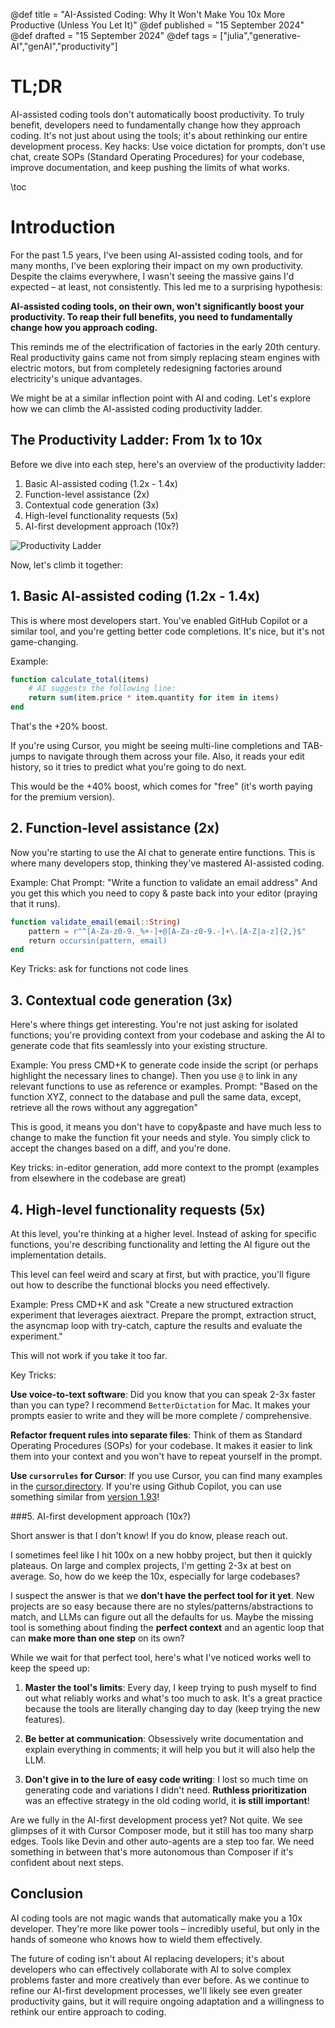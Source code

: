 @def title = "AI-Assisted Coding: Why It Won't Make You 10x More Productive (Unless You Let It)"
@def published = "15 September 2024"
@def drafted = "15 September 2024"
@def tags = ["julia","generative-AI","genAI","productivity"]

# TL;DR

AI-assisted coding tools don't automatically boost productivity. To truly benefit, developers need to fundamentally change how they approach coding. It's not just about using the tools; it's about rethinking our entire development process.
Key hacks: Use voice dictation for prompts, don't use chat, create SOPs (Standard Operating Procedures) for your codebase, improve documentation, and keep pushing the limits of what works.

\toc

# Introduction

For the past 1.5 years, I've been using AI-assisted coding tools, and for many months, I've been exploring their impact on my own productivity. Despite the claims everywhere, I wasn't seeing the massive gains I'd expected – at least, not consistently. This led me to a surprising hypothesis:

**AI-assisted coding tools, on their own, won't significantly boost your productivity. To reap their full benefits, you need to fundamentally change how you approach coding.**

This reminds me of the electrification of factories in the early 20th century. Real productivity gains came not from simply replacing steam engines with electric motors, but from completely redesigning factories around electricity's unique advantages.

We might be at a similar inflection point with AI and coding. Let's explore how we can climb the AI-assisted coding productivity ladder.

## The Productivity Ladder: From 1x to 10x

Before we dive into each step, here's an overview of the productivity ladder:

1. Basic AI-assisted coding (1.2x - 1.4x)
2. Function-level assistance (2x)
3. Contextual code generation (3x)
4. High-level functionality requests (5x)
5. AI-first development approach (10x?)

![Productivity Ladder](/assets/rethinking_coding/productivity-ladder-infographic.png)

Now, let's climb it together:

## 1. Basic AI-assisted coding (1.2x - 1.4x)

This is where most developers start. You've enabled GitHub Copilot or a similar tool, and you're getting better code completions. It's nice, but it's not game-changing.

Example:
```julia
function calculate_total(items)
    # AI suggests the following line:
    return sum(item.price * item.quantity for item in items)
end
```

That's the +20% boost.

If you're using Cursor, you might be seeing multi-line completions and TAB-jumps to navigate through them across your file. Also, it reads your edit history, so it tries to predict what you're going to do next.

This would be the +40% boost, which comes for "free" (it's worth paying for the premium version).

## 2. Function-level assistance (2x)

Now you're starting to use the AI chat to generate entire functions. This is where many developers stop, thinking they've mastered AI-assisted coding.

Example:
Chat Prompt: "Write a function to validate an email address"
And you get this which you need to copy & paste back into your editor (praying that it runs).

```julia
function validate_email(email::String)
    pattern = r"^[A-Za-z0-9._%+-]+@[A-Za-z0-9.-]+\.[A-Z|a-z]{2,}$"
    return occursin(pattern, email)
end
```

Key Tricks: ask for functions not code lines

## 3. Contextual code generation (3x)

Here's where things get interesting. You're not just asking for isolated functions; you're providing context from your codebase and asking the AI to generate code that fits seamlessly into your existing structure.

Example:
You press CMD+K to generate code inside the script (or perhaps highlight the necessary lines to change).
Then you use `@` to link in any relevant functions to use as reference or examples.
Prompt: "Based on the function XYZ, connect to the database and pull the same data, except, retrieve all the rows without any aggregation"

This is good, it means you don't have to copy&paste and have much less to change to make the function fit your needs and style. You simply click to accept the changes based on a diff, and you're done.

Key tricks: in-editor generation, add more context to the prompt (examples from elsewhere in the codebase are great)

## 4. High-level functionality requests (5x)

At this level, you're thinking at a higher level. Instead of asking for specific functions, you're describing functionality and letting the AI figure out the implementation details.

This level can feel weird and scary at first, but with practice, you'll figure out how to describe the functional blocks you need effectively.

Example: 
Press CMD+K and ask "Create a new structured extraction experiment that leverages aiextract. Prepare the prompt, extraction struct, the asyncmap loop with try-catch, capture the results and evaluate the experiment."

This will not work if you take it too far.

Key Tricks:

**Use voice-to-text software**: Did you know that you can speak 2-3x faster than you can type? I recommend `BetterDictation` for Mac. It makes your prompts easier to write and they will be more complete / comprehensive.

**Refactor frequent rules into separate files**: Think of them as Standard Operating Procedures (SOPs) for your codebase. It makes it easier to link them into your context and you won't have to repeat yourself in the prompt.

**Use `cursorrules` for Cursor**: If you use Cursor, you can find many examples in the [cursor.directory](https://cursor.directory/). If you're using Github Copilot, you can use something similar from [version 1.93](https://code.visualstudio.com/updates/v1_93#_code-generation-instructions)!


###5. AI-first development approach (10x?)

Short answer is that I don't know! If you do know, please reach out.

I sometimes feel like I hit 100x on a new hobby project, but then it quickly plateaus. On large and complex projects, I'm getting 2-3x at best on average. So, how do we keep the 10x, especially for large codebases?

I suspect the answer is that we **don't have the perfect tool for it yet**. New projects are so easy because there are no styles/patterns/abstractions to match, and LLMs can figure out all the defaults for us. Maybe the missing tool is something about finding the **perfect context** and an agentic loop that can **make more than one step** on its own?

While we wait for that perfect tool, here's what I've noticed works well to keep the speed up:

1. **Master the tool's limits**: Every day, I keep trying to push myself to find out what reliably works and what's too much to ask. It's a great practice because the tools are literally changing day to day (keep trying the new features).

2. **Be better at communication**: Obsessively write documentation and explain everything in comments; it will help you but it will also help the LLM.

3. **Don't give in to the lure of easy code writing**: I lost so much time on generating code and variations I didn't need. **Ruthless prioritization** was an effective strategy in the old coding world, it **is still important**!

Are we fully in the AI-first development process yet? Not quite. We see glimpses of it with Cursor Composer mode, but it still has too many sharp edges. Tools like Devin and other auto-agents are a step too far. We need something in between that's more autonomous than Composer if it's confident about next steps.

## Conclusion

AI coding tools are not magic wands that automatically make you a 10x developer. They're more like power tools – incredibly useful, but only in the hands of someone who knows how to wield them effectively.

The future of coding isn't about AI replacing developers; it's about developers who can effectively collaborate with AI to solve complex problems faster and more creatively than ever before. As we continue to refine our AI-first development processes, we'll likely see even greater productivity gains, but it will require ongoing adaptation and a willingness to rethink our entire approach to coding.